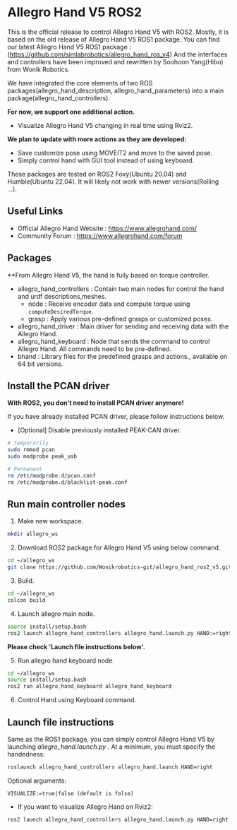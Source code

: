 
# Allegro Hand V5 ROS2

This is the official release to control Allegro Hand V5 with ROS2. Mostly, it is based on the old release of Allegro Hand V5 ROS1 package.
You can find our latest Allegro Hand V5 ROS1 package :(https://github.com/simlabrobotics/allegro_hand_ros_v4)
And the interfaces and controllers have been improved and rewritten by Soohoon Yang(Hibo) from Wonik Robotics.

We have integrated the core elements of two ROS packages(allegro_hand_description, allegro_hand_parameters) into a main package(allegro_hand_controllers).

**For now, we support one additional action.**
- Visualize Allegro Hand V5 changing in real time using Rviz2.

**We plan to update with more actions as they are developed:**
- Save customize pose using MOVEIT2 and move to the saved pose.
- Simply control hand with GUI tool instead of using keyboard.

These packages are tested on ROS2 Foxy(Ubuntu 20.04) and Humble(Ubuntu 22.04). It will likely not work with newer versions(Rolling ...).

## Useful Links
- Official Allegro Hand Website : https://www.allegrohand.com/
- Community Forum :  https://www.allegrohand.com/forum

## Packages

**From Allegro Hand V5, the hand is fully based on torque controller. 

- allegro_hand_controllers : Contain two main nodes for control the hand and urdf descriptions,meshes.
	- node : Receive encoder data and compute torque using `computeDesiredTorque`.
	- grasp : Apply various pre-defined grasps or customized poses.
- allegro_hand_driver : Main driver for sending and receiving data with the Allegro Hand.
- allegro_hand_keyboard : Node that sends the command to control Allegro Hand. All commands need to be pre-defined.
- bhand : Library files for the predefined grasps and actions., available on 64 bit versions.

## Install the PCAN driver

**With ROS2, you don't need to install PCAN driver anymore!**

If you have already installed PCAN driver, please follow instructions below.
- [Optional] Disable previously installed PEAK-CAN driver.
~~~bash
# Temporarily
sudo rmmod pcan
sudo modprobe peak_usb

# Permanent
rm /etc/modprobe.d/pcan.conf
rm /etc/modprobe.d/blacklist-peak.conf
~~~

## Run main controller nodes

1. Make new workspace.
~~~bash
mkdir allegro_ws
~~~

2. Download ROS2 package for Allegro Hand V5 using below command.
~~~bash
cd ~/allegro_ws
git clone https://github.com/Wonikrobotics-git/allegro_hand_ros2_v5.git
~~~

3. Build.
~~~bash
cd ~/allegro_ws
colcon build
~~~

4. Launch allegro main node.
~~~bash
source install/setup.bash
ros2 launch allegro_hand_controllers allegro_hand.launch.py HAND:=right
~~~
**Please check 'Launch file instructions below'.**

5. Run allegro hand keyboard node.
~~~bash
cd ~/allegro_ws
source install/setup.bash
ros2 run allegro_hand_keyboard allegro_hand_keyboard
~~~

6. Control Hand using Keyboard command.
## Launch file instructions

Same as the ROS1 package, you can simply control Allegro Hand V5 by launching *allegro_hand.launch.py* . At a minimum, you must specify the handedness:
~~~bash
roslaunch allegro_hand_controllers allegro_hand.launch HAND=right
~~~

Optional arguments:
~~~
VISUALIZE:=true|false (default is false)
~~~

- If you want to visualize Allegro Hand on Rviz2:
~~~bash
ros2 launch allegro_hand_controllers allegro_hand.launch.py HAND=right VISUALIZE:=true
~~~

